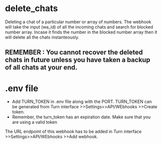 # delete_chats
Deleting a chat of a particular number or array of numbers. The webhook will take the input (wa_id) of all the incoming chats and search for blocked number array. Incase it finds the number in the blocked number array then it will delete all the chats instanteously. 

## REMEMBER : You cannot recover the deleted chats in future unless you have taken a backup of all chats at your end. 

# .env file
- Add TURN_TOKEN in .env file along with the PORT. TURN_TOKEN can be generated from Turn interface >>Settings>>API/WEbhooks >>Create token.
- Remember, the turn_token has an expiration date. Make sure that you are using a valid token

The URL endpoint of this webhook has to be added in Turn interface >>Settings>>API/WEbhooks >>Add webhook. 
